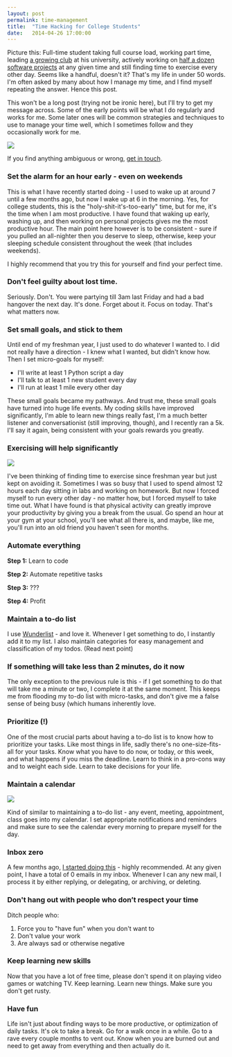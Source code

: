 ```yaml
---
layout: post
permalink: time-management
title:  "Time Hacking for College Students"
date:   2014-04-26 17:00:00
---
```


Picture this: Full-time student taking full course load, working part time, leading [a growing club](https://www.facebook.com/groups/uwhackers/) at his university, actively working on [half a dozen software projects](https://github.com/karan) at any given time and still finding time to exercise every other day. Seems like a handful, doesn't it? That's my life in under 50 words. I'm often asked by many about how I manage my time, and I find myself repeating the answer. Hence this post.

This won't be a long post (trying not be ironic here), but I'll try to get my message across. Some of the early points will be what I do regularly and works for me. Some later ones will be common strategies and techniques to use to manage your time well, which I sometimes follow and they occasionally work for me.

![](https://farm4.staticflickr.com/3462/3967849907_67c1255977_b.jpg)

If you find anything ambiguous or wrong, [get in touch](http://twitter.com/TheKaranGoel).

### Set the alarm for an hour early - even on weekends

This is what I have recently started doing - I used to wake up at around 7 until a few months ago, but now I wake up at 6 in the morning. Yes, for college students, this is the "holy-shit-it's-too-early" time, but for me, it's the time when I am most productive. I have found that waking up early, washing up, and then working on personal projects gives me the most productive hour. The main point here however is to be consistent - sure if you pulled an all-nighter then you deserve to sleep, otherwise, keep your sleeping schedule consistent throughout the week (that includes weekends).

I highly recommend that you try this for yourself and find your perfect time.

### Don't feel guilty about lost time.

Seriously. Don't. You were partying till 3am last Friday and had a bad hangover the next day. It's done. Forget about it. Focus on today. That's what matters now.

### Set small goals, and stick to them

Until end of my freshman year, I just used to do whatever I wanted to. I did not really have a direction - I knew what I wanted, but didn't know how. Then I set micro-goals for myself:

- I'll write at least 1 Python script a day
- I'll talk to at least 1 new student every day
- I'll run at least 1 mile every other day

These small goals became my pathways. And trust me, these small goals have turned into huge life events. My coding skills have improved significantly, I'm able to learn new things really fast, I'm a much better listener and conversationist (still improving, though), and I recently ran a 5k. I'll say it again, being consistent with your goals rewards you greatly.

### Exercising will help significantly

![](https://farm5.staticflickr.com/4082/4782840214_a6e524d4eb_b.jpg)

I've been thinking of finding time to exercise since freshman year but just kept on avoiding it. Sometimes I was so busy that I used to spend almost 12 hours each day sitting in labs and working on homework. But now I forced myself to run every other day - no matter how, but I forced myself to take time out. What I have found is that physical activity can greatly improve your productivity by giving you a break from the usual. Go spend an hour at your gym at your school, you'll see what all there is, and maybe, like me, you'll run into an old friend you haven't seen for months.

### Automate everything

**Step 1:** Learn to code

**Step 2:** Automate repetitive tasks

**Step 3:** ???

**Step 4:** Profit

### Maintain a to-do list

I use [Wunderlist](https://www.wunderlist.com/en/) - and love it. Whenever I get something to do, I instantly add it to my list. I also maintain categories for easy management and classification of my todos. (Read next point)

### If something will take less than 2 minutes, do it now

The only exception to the previous rule is this - if I get something to do that will take me a minute or two, I complete it at the same moment. This keeps me from flooding my to-do list with micro-tasks, and don't give me a false sense of being busy (which humans inherently love.

### Prioritize (!)

One of the most crucial parts about having a to-do list is to know how to prioritize your tasks. Like most things in life, sadly there's no one-size-fits-all for your tasks. Know what you have to do now, or today, or this week, and what happens if you miss the deadline. Learn to think in a pro-cons way and to weight each side. Learn to take decisions for your life.

### Maintain a calendar

![](https://farm4.staticflickr.com/3758/9011116378_32e56983e3_b.jpg)

Kind of similar to maintaining a to-do list - any event, meeting, appointment, class goes into my calendar. I set appropriate notifications and reminders and make sure to see the calendar every morning to prepare myself for the day.

### Inbox zero

A few months ago, [I started doing this](http://klinger.io/post/71640845938/dont-drown-in-email-how-to-use-gmail-more) - highly recommended. At any given point, I have a total of 0 emails in my inbox. Whenever I can any new mail, I process it by either replying, or delegating, or archiving, or deleting.

### Don't hang out with people who don’t respect your time

Ditch people who:

1. Force you to "have fun" when you don't want to
2. Don't value your work
3. Are always sad or otherwise negative

### Keep learning new skills

Now that you have a lot of free time, please don't spend it on playing video games or watching TV. Keep learning. Learn new things. Make sure you don't get rusty.

### Have fun

Life isn't just about finding ways to be more productive, or optimization of daily tasks. It's ok to take a break. Go for a walk once in a while. Go to a rave every couple months to vent out. Know when you are burned out and need to get away from everything and then actually do it.
